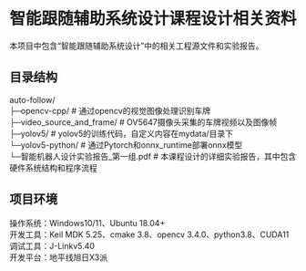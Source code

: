 # 智能跟随辅助系统设计课程设计相关资料
本项目中包含“智能跟随辅助系统设计”中的相关工程源文件和实验报告。
## 目录结构
auto-follow/  
├─opencv-cpp/                        # 通过opencv的视觉图像处理识别车牌  
├─video_source_and_frame/            # OV5647摄像头采集的车牌视频以及图像帧  
├─yolov5/                            # yolov5的训练代码，自定义内容在mydata/目录下  
└─yolov5-python/                     # 通过Pytorch和onnx_runtime部署onnx模型  
└─智能机器人设计实验报告_第一组.pdf    # 本课程设计的详细实验报告，其中包含硬件系统结构和程序流程  
## 项目环境
操作系统：Windows10/11、Ubuntu 18.04+  
开发工具：Keil MDK 5.25、cmake 3.8、opencv 3.4.0、python3.8、CUDA11  
调试工具：J-Linkv5.40  
开发平台：地平线旭日X3派
